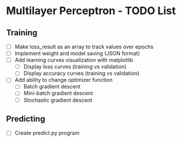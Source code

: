 # Multilayer Perceptron - TODO List

## Training
- [ ] Make loss_result as an array to track values over epochs
- [ ] Implement weight and model saving (JSON format)
- [ ] Add learning curves visualization with matplotlib
  - [ ] Display loss curves (training vs validation)
  - [ ] Display accuracy curves (training vs validation)
- [ ] Add ability to change optimizer function
  - [ ] Batch gradient descent
  - [ ] Mini-batch gradient descent
  - [ ] Stochastic gradient descent

## Predicting
- [ ] Create predict.py program
